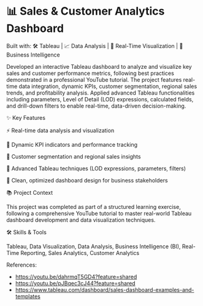 # 📊 Sales & Customer Analytics Dashboard

Built with: 🛠️ Tableau | 📈 Data Analysis | 🔎 Real-Time Visualization | 🧠 Business Intelligence

Developed an interactive Tableau dashboard to analyze and visualize key sales and customer performance metrics, following best practices demonstrated in a professional YouTube tutorial.
The project features real-time data integration, dynamic KPIs, customer segmentation, regional sales trends, and profitability analysis.
Applied advanced Tableau functionalities including parameters, Level of Detail (LOD) expressions, calculated fields, and drill-down filters to enable real-time, data-driven decision-making.

✨ Key Features

⚡ Real-time data analysis and visualization

🎯 Dynamic KPI indicators and performance tracking

👥 Customer segmentation and regional sales insights

🔧 Advanced Tableau techniques (LOD expressions, parameters, filters)

🧩 Clean, optimized dashboard design for business stakeholders

📚 Project Context

This project was completed as part of a structured learning exercise, following a comprehensive YouTube tutorial to master real-world Tableau dashboard development and data visualization techniques.

🛠️ Skills & Tools

Tableau, Data Visualization, Data Analysis, Business Intelligence (BI), Real-Time Reporting, Sales Analytics, Customer Analytics

References:
- https://youtu.be/dahrmqT5GD4?feature=shared
- https://youtu.be/pJBqec3cJ44?feature=shared
- https://www.tableau.com/dashboard/sales-dashboard-examples-and-templates

